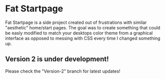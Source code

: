 <h1 align="left">
Fat Startpage
</h1>

<p align="left">
Fat Startpage is a side project created out of frustrations with similar "aesthetic" home/start pages. The goal was to create something that could be easly modified to match your desktops color theme from a graphical interface as opposed to messing with CSS every time I changed something up.
</p>

<h2 align="left">
Version 2 is under development!
</h2>

<p align="left">
Please check the "Version-2" branch for latest updates!
</p>
